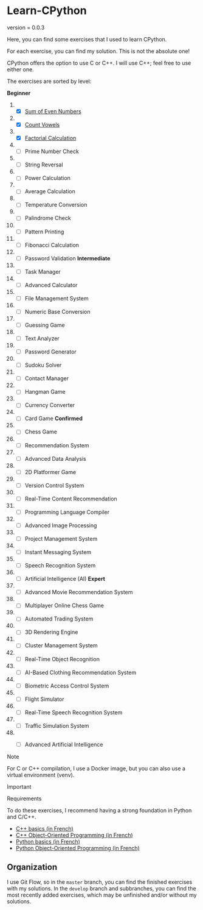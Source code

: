 # Learn-CPython

version = 0.0.3

Here, you can find some exercises that I used to learn CPython.

For each exercise, you can find my solution. This is not the absolute one!

CPython offers the option to use C or C++. I will use C++; feel free to use either one.

The exercises are sorted by level:

**Beginner**
1. - [x] [Sum of Even Numbers](Beginner/1_Sum_of_Even_Numbers/)
2. - [x] [Count Vowels](Beginner/2_Count_Vowels/)
3. - [x] [Factorial Calculation](Beginner/3_Factorial_Calculation/)
4. - [ ] Prime Number Check
5. - [ ] String Reversal
6. - [ ] Power Calculation
7. - [ ] Average Calculation
8. - [ ] Temperature Conversion
9. - [ ] Palindrome Check
10. - [ ] Pattern Printing
11. - [ ] Fibonacci Calculation
12. - [ ] Password Validation
**Intermediate**
13. - [ ] Task Manager
14. - [ ] Advanced Calculator
15. - [ ] File Management System
16. - [ ] Numeric Base Conversion
17. - [ ] Guessing Game
18. - [ ] Text Analyzer
19. - [ ] Password Generator
20. - [ ] Sudoku Solver
21. - [ ] Contact Manager
22. - [ ] Hangman Game
23. - [ ] Currency Converter
24. - [ ] Card Game
**Confirmed**
25. - [ ] Chess Game
26. - [ ] Recommendation System
27. - [ ] Advanced Data Analysis
28. - [ ] 2D Platformer Game
29. - [ ] Version Control System
30. - [ ] Real-Time Content Recommendation
31. - [ ] Programming Language Compiler
32. - [ ] Advanced Image Processing
33. - [ ] Project Management System
34. - [ ] Instant Messaging System
35. - [ ] Speech Recognition System
36. - [ ] Artificial Intelligence (AI)
**Expert**
37. - [ ] Advanced Movie Recommendation System
38. - [ ] Multiplayer Online Chess Game
39. - [ ] Automated Trading System
40. - [ ] 3D Rendering Engine
41. - [ ] Cluster Management System
42. - [ ] Real-Time Object Recognition
43. - [ ] AI-Based Clothing Recommendation System
44. - [ ] Biometric Access Control System
45. - [ ] Flight Simulator
46. - [ ] Real-Time Speech Recognition System
47. - [ ] Traffic Simulation System
48. - [ ] Advanced Artificial Intelligence


> [!NOTE]
> For C or C++ compilation, I use a Docker image, but you can also use a virtual environment (venv).

> [!IMPORTANT]
> Requirements
>
> To do these exercises, I recommend having a strong foundation in Python and C/C++.
> 
> - [C++ basics (in French)](https://openclassrooms.com/fr/courses/1894236-apprenez-a-programmer-en-c)
> - [C++ Object-Oriented Programming (in French)](https://openclassrooms.com/fr/courses/7137751-programmez-en-oriente-objet-avec-c)
> - [Python basics (in French)](https://openclassrooms.com/fr/courses/7168871-apprenez-les-bases-du-langage-python)
> - [Python Object-Oriented Programming (in French)](https://openclassrooms.com/fr/courses/7150616-apprenez-la-programmation-orientee-objet-avec-python)

## Organization

I use Git Flow, so in the `master` branch, you can find the finished exercises with my solutions. In the `develop` branch and subbranches, you can find the most recently added exercises, which may be unfinished and/or without my solutions.
